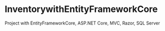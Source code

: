 # InventorywithEntityFrameworkCore
Project with EntityFrameworkCore, ASP.NET Core, MVC, Razor, SQL Server
